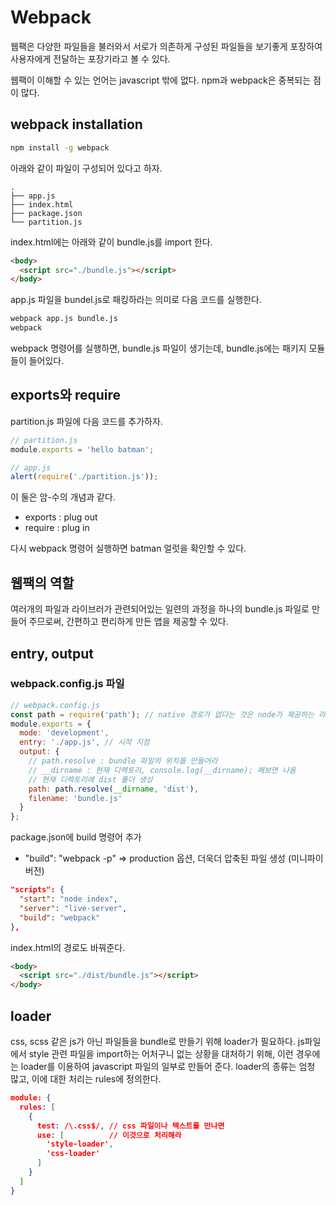# Webpack

웹팩은 다양한 파일들을 불러와서 서로가 의존하게 구성된 파일들을 보기좋게 포장하여 사용자에게 전달하는 포장기라고 볼 수 있다.

웹팩이 이해할 수 있는 언어는 javascript 밖에 없다.
npm과 webpack은 중복되는 점이 많다.

## webpack installation

```bash
npm install -g webpack
```

아래와 같이 파일이 구성되어 있다고 하자.

```
.
├── app.js
├── index.html
├── package.json
└── partition.js
```

index.html에는 아래와 같이 bundle.js를 import 한다.

```html
<body>
  <script src="./bundle.js"></script>
</body>
```

app.js 파일을 bundel.js로 패킹하라는 의미로 다음 코드를 실행한다.

```bash
webpack app.js bundle.js
webpack
```

webpack 명령어를 실행하면, bundle.js 파일이 생기는데,
bundle.js에는 패키지 모듈들이 들어있다.

## exports와 require

partition.js 파일에 다음 코드를 추가하자.

```javascript
// partition.js
module.exports = 'hello batman';
```

```javascript
// app.js
alert(require('./partition.js'));
```

이 둘은 암-수의 개념과 같다.

- exports : plug out
- require : plug in

다시 webpack 명령어 실행하면 batman 얼럿을 확인할 수 있다.

## 웹팩의 역할

여러개의 파일과 라이브러가 관련되어있는 일련의 과정을 하나의 bundle.js 파일로 만들어 주므로써, 간편하고 편리하게 만든 앱을 제공할 수 있다.

## entry, output

### webpack.config.js 파일

```javascript
// webpack.config.js
const path = require('path'); // native 경로가 없다는 것은 node가 제공하는 라이브러리
module.exports = {
  mode: 'development',
  entry: './app.js', // 시작 지점
  output: {
    // path.resolve : bundle 파일의 위치를 만들어라
    // __dirname : 현재 디렉토리, console.log(__dirname); 해보면 나옴
    // 현재 디렉토리에 dist 폴더 생성
    path: path.resolve(__dirname, 'dist'),
    filename: 'bundle.js'
  }
};
```

package.json에 build 명령어 추가

- "build": "webpack -p" => production 옵션, 더욱더 압축된 파일 생성 (미니파이 버전)

```json
"scripts": {
  "start": "node index",
  "server": "live-server",
  "build": "webpack"
},
```

index.html의 경로도 바꿔준다.

```html
<body>
  <script src="./dist/bundle.js"></script>
</body>
```

## loader

css, scss 같은 js가 아닌 파일들을 bundle로 만들기 위해 loader가 필요하다.
js파일에서 style 관련 파일을 import하는 어처구니 없는 상황을 대처하기 위해,
이런 경우에는 loader를 이용하여 javascript 파일의 일부로 만들어 준다.
loader의 종류는 엄청 많고, 이에 대한 처리는 rules에 정의한다.

```json
module: {
  rules: [
    {
      test: /\.css$/, // css 파일이나 텍스트를 만나면
      use: [          // 이것으로 처리해라
        'style-loader',
        'css-loader'
      ]
    }
  ]
}
```
